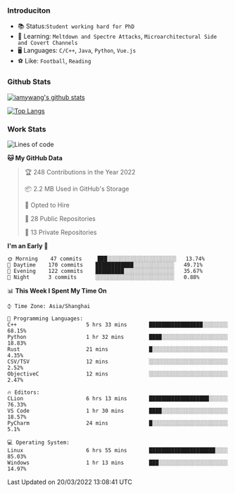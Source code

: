 ### Introduciton

- 📚 Status:`Student working hard for PhD`
- 🔎 Learning: `Meltdown and Spectre Attacks`, `Microarchitectural Side and Covert Channels`
- 🖥️ Languages: `C/C++`, `Java`, `Python`, `Vue.js`
- ⚽ Like: `Football`, `Reading`

### Github Stats

[![iamywang's github stats](https://github-readme-stats.vercel.app/api?username=iamywang&count_private=true&show_icons=true)]()

[![Top Langs](https://github-readme-stats.vercel.app/api/top-langs/?username=iamywang&layout=compact)]()

### Work Stats

<!--START_SECTION:waka-->
![Lines of code](https://img.shields.io/badge/From%20Hello%20World%20I%27ve%20Written-534%20Thousand%20lines%20of%20code-blue)

**🐱 My GitHub Data** 

> 🏆 248 Contributions in the Year 2022
 > 
> 📦 2.2 MB Used in GitHub's Storage 
 > 
> 💼 Opted to Hire
 > 
> 📜 28 Public Repositories 
 > 
> 🔑 13 Private Repositories  
 > 
**I'm an Early 🐤** 

```text
🌞 Morning    47 commits     ███░░░░░░░░░░░░░░░░░░░░░░   13.74% 
🌆 Daytime    170 commits    ████████████░░░░░░░░░░░░░   49.71% 
🌃 Evening    122 commits    █████████░░░░░░░░░░░░░░░░   35.67% 
🌙 Night      3 commits      ░░░░░░░░░░░░░░░░░░░░░░░░░   0.88%

```


📊 **This Week I Spent My Time On** 

```text
⌚︎ Time Zone: Asia/Shanghai

💬 Programming Languages: 
C++                      5 hrs 33 mins       █████████████████░░░░░░░░   68.15% 
Python                   1 hr 32 mins        ████░░░░░░░░░░░░░░░░░░░░░   18.83% 
Rust                     21 mins             █░░░░░░░░░░░░░░░░░░░░░░░░   4.35% 
CSV/TSV                  12 mins             ░░░░░░░░░░░░░░░░░░░░░░░░░   2.52% 
ObjectiveC               12 mins             ░░░░░░░░░░░░░░░░░░░░░░░░░   2.47%

🔥 Editors: 
CLion                    6 hrs 13 mins       ███████████████████░░░░░░   76.33% 
VS Code                  1 hr 30 mins        ████░░░░░░░░░░░░░░░░░░░░░   18.57% 
PyCharm                  24 mins             █░░░░░░░░░░░░░░░░░░░░░░░░   5.1%

💻 Operating System: 
Linux                    6 hrs 55 mins       █████████████████████░░░░   85.03% 
Windows                  1 hr 13 mins        ███░░░░░░░░░░░░░░░░░░░░░░   14.97%

```


 Last Updated on 20/03/2022 13:08:41 UTC
<!--END_SECTION:waka-->
